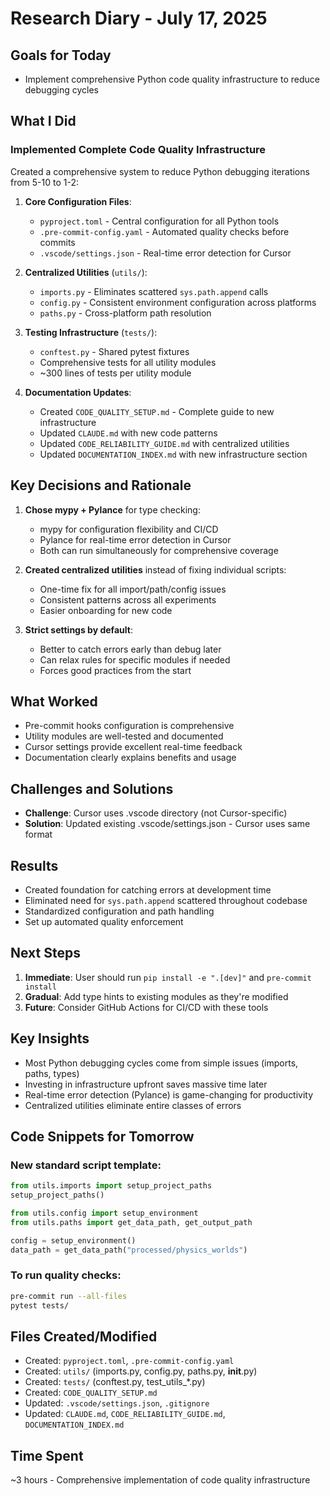 # Research Diary - July 17, 2025

## Goals for Today
- Implement comprehensive Python code quality infrastructure to reduce debugging cycles

## What I Did

### Implemented Complete Code Quality Infrastructure
Created a comprehensive system to reduce Python debugging iterations from 5-10 to 1-2:

1. **Core Configuration Files**:
   - `pyproject.toml` - Central configuration for all Python tools
   - `.pre-commit-config.yaml` - Automated quality checks before commits
   - `.vscode/settings.json` - Real-time error detection for Cursor

2. **Centralized Utilities** (`utils/`):
   - `imports.py` - Eliminates scattered `sys.path.append` calls
   - `config.py` - Consistent environment configuration across platforms
   - `paths.py` - Cross-platform path resolution

3. **Testing Infrastructure** (`tests/`):
   - `conftest.py` - Shared pytest fixtures
   - Comprehensive tests for all utility modules
   - ~300 lines of tests per utility module

4. **Documentation Updates**:
   - Created `CODE_QUALITY_SETUP.md` - Complete guide to new infrastructure
   - Updated `CLAUDE.md` with new code patterns
   - Updated `CODE_RELIABILITY_GUIDE.md` with centralized utilities
   - Updated `DOCUMENTATION_INDEX.md` with new infrastructure section

## Key Decisions and Rationale

1. **Chose mypy + Pylance** for type checking:
   - mypy for configuration flexibility and CI/CD
   - Pylance for real-time error detection in Cursor
   - Both can run simultaneously for comprehensive coverage

2. **Created centralized utilities** instead of fixing individual scripts:
   - One-time fix for all import/path/config issues
   - Consistent patterns across all experiments
   - Easier onboarding for new code

3. **Strict settings by default**:
   - Better to catch errors early than debug later
   - Can relax rules for specific modules if needed
   - Forces good practices from the start

## What Worked
- Pre-commit hooks configuration is comprehensive
- Utility modules are well-tested and documented
- Cursor settings provide excellent real-time feedback
- Documentation clearly explains benefits and usage

## Challenges and Solutions
- **Challenge**: Cursor uses .vscode directory (not Cursor-specific)
- **Solution**: Updated existing .vscode/settings.json - Cursor uses same format

## Results
- Created foundation for catching errors at development time
- Eliminated need for `sys.path.append` scattered throughout codebase
- Standardized configuration and path handling
- Set up automated quality enforcement

## Next Steps
1. **Immediate**: User should run `pip install -e ".[dev]"` and `pre-commit install`
2. **Gradual**: Add type hints to existing modules as they're modified
3. **Future**: Consider GitHub Actions for CI/CD with these tools

## Key Insights
- Most Python debugging cycles come from simple issues (imports, paths, types)
- Investing in infrastructure upfront saves massive time later
- Real-time error detection (Pylance) is game-changing for productivity
- Centralized utilities eliminate entire classes of errors

## Code Snippets for Tomorrow

### New standard script template:
```python
from utils.imports import setup_project_paths
setup_project_paths()

from utils.config import setup_environment
from utils.paths import get_data_path, get_output_path

config = setup_environment()
data_path = get_data_path("processed/physics_worlds")
```

### To run quality checks:
```bash
pre-commit run --all-files
pytest tests/
```

## Files Created/Modified
- Created: `pyproject.toml`, `.pre-commit-config.yaml`
- Created: `utils/` (imports.py, config.py, paths.py, __init__.py)
- Created: `tests/` (conftest.py, test_utils_*.py)
- Created: `CODE_QUALITY_SETUP.md`
- Updated: `.vscode/settings.json`, `.gitignore`
- Updated: `CLAUDE.md`, `CODE_RELIABILITY_GUIDE.md`, `DOCUMENTATION_INDEX.md`

## Time Spent
~3 hours - Comprehensive implementation of code quality infrastructure